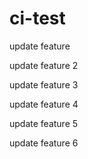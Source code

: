 # ci-test

update feature

update feature 2

update feature 3

update feature 4

update feature 5

update feature 6
